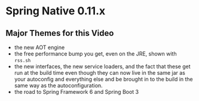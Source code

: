 # Spring Native 0.11.x 

## Major Themes for this Video 
* the new AOT engine 
* the free performance bump you get, even on the JRE, shown with `rss.sh`
* the new interfaces, the new service loaders, and the fact that these get run at the build time even though they can now live in the same jar as your autoconfig and everything else and be brought in to the build in the same way as the autoconfiguration.
* the road to Spring Framework 6 and Spring Boot 3 
